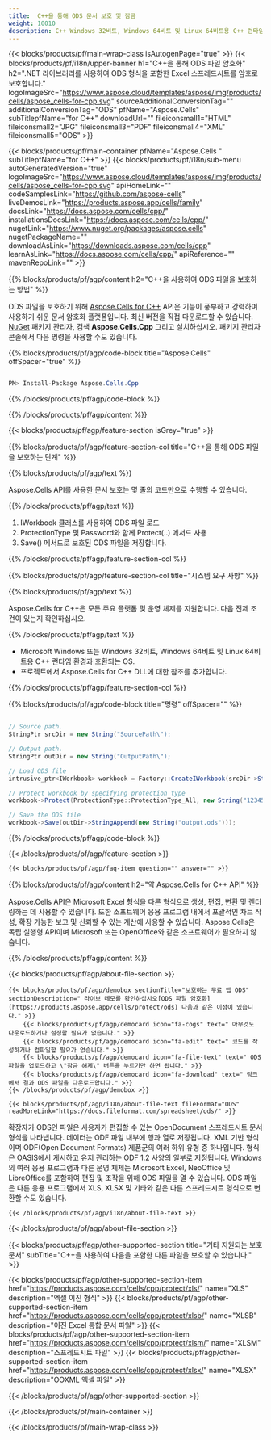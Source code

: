 ```yaml
---
title:  C++을 통해 ODS 문서 보호 및 잠금
weight: 10010
description: C++ Windows 32비트, Windows 64비트 및 Linux 64비트용 C++ 런타임 환경에서 암호를 사용하여 ODS 파일을 잠그는 예제 코드.
---
```

{{< blocks/products/pf/main-wrap-class isAutogenPage="true" >}}
{{< blocks/products/pf/i18n/upper-banner h1="C++을 통해 ODS 파일 암호화" h2=".NET 라이브러리를 사용하여 ODS 형식을 포함한 Excel 스프레드시트를 암호로 보호합니다." logoImageSrc="https://www.aspose.cloud/templates/aspose/img/products/cells/aspose_cells-for-cpp.svg" sourceAdditionalConversionTag="" additionalConversionTag="ODS" pfName="Aspose.Cells" subTitlepfName="for C++" downloadUrl="" fileiconsmall1="HTML" fileiconsmall2="JPG" fileiconsmall3="PDF" fileiconsmall4="XML" fileiconsmall5="ODS" >}}

{{< blocks/products/pf/main-container pfName="Aspose.Cells " subTitlepfName="for C++" >}}
{{< blocks/products/pf/i18n/sub-menu autoGeneratedVersion="true" logoImageSrc="https://www.aspose.cloud/templates/aspose/img/products/cells/aspose_cells-for-cpp.svg" apiHomeLink="" codeSamplesLink="https://github.com/aspose-cells" liveDemosLink="https://products.aspose.app/cells/family" docsLink="https://docs.aspose.com/cells/cpp/" installationsDocsLink="https://docs.aspose.com/cells/cpp/" nugetLink="https://www.nuget.org/packages/aspose.cells" nugetPackageName="" downloadAsLink="https://downloads.aspose.com/cells/cpp" learnAsLink="https://docs.aspose.com/cells/cpp/" apiReference="" mavenRepoLink="" >}}

{{% blocks/products/pf/agp/content h2="C++을 사용하여 ODS 파일을 보호하는 방법" %}}

 ODS 파일을 보호하기 위해
 [Aspose.Cells for C++](https://products.aspose.com/cells/cpp) 
 API은 기능이 풍부하고 강력하며 사용하기 쉬운 문서 암호화 플랫폼입니다. 최신 버전을 직접 다운로드할 수 있습니다.
 [NuGet](https://www.nuget.org/packages/aspose.cells) 
 패키지 관리자, 검색
 **Aspose.Cells.Cpp** 
 그리고 설치하십시오. 패키지 관리자 콘솔에서 다음 명령을 사용할 수도 있습니다.

{{% blocks/products/pf/agp/code-block title="Aspose.Cells" offSpacer="true" %}}

```cs

PM> Install-Package Aspose.Cells.Cpp

```

{{% /blocks/products/pf/agp/code-block %}}

{{% /blocks/products/pf/agp/content %}}

{{< blocks/products/pf/agp/feature-section isGrey="true" >}}

{{% blocks/products/pf/agp/feature-section-col title="C++을 통해 ODS 파일을 보호하는 단계" %}}

{{% blocks/products/pf/agp/text %}}

 Aspose.Cells API를 사용한 문서 보호는 몇 줄의 코드만으로 수행할 수 있습니다.

{{% /blocks/products/pf/agp/text %}}

1.  IWorkbook 클래스를 사용하여 ODS 파일 로드
1.  ProtectionType 및 Password와 함께 Protect(..) 메서드 사용
1.  Save() 메서드로 보호된 ODS 파일을 저장합니다.

{{% /blocks/products/pf/agp/feature-section-col %}}

{{% blocks/products/pf/agp/feature-section-col title="시스템 요구 사항" %}}

{{% blocks/products/pf/agp/text %}}

 Aspose.Cells for C++은 모든 주요 플랫폼 및 운영 체제를 지원합니다. 다음 전제 조건이 있는지 확인하십시오.

{{% /blocks/products/pf/agp/text %}}

-  Microsoft Windows 또는 Windows 32비트, Windows 64비트 및 Linux 64비트용 C++ 런타임 환경과 호환되는 OS.
-  프로젝트에서 Aspose.Cells for C++ DLL에 대한 참조를 추가합니다.

{{% /blocks/products/pf/agp/feature-section-col %}}

{{% blocks/products/pf/agp/code-block title="명령" offSpacer="" %}}

```cs

// Source path.
StringPtr srcDir = new String("SourcePath\");

// Output path.
StringPtr outDir = new String("OutputPath\");

// Load ODS file
intrusive_ptr<IWorkbook> workbook = Factory::CreateIWorkbook(srcDir->StringAppend(new String("sourceFile.ods")));

// Protect workbook by specifying protection type
workbook->Protect(ProtectionType::ProtectionType_All, new String("12345"));

// Save the ODS file
workbook->Save(outDir->StringAppend(new String("output.ods")));

```

{{% /blocks/products/pf/agp/code-block %}}

{{< /blocks/products/pf/agp/feature-section >}}

    {{< blocks/products/pf/agp/faq-item question="" answer="" >}}
 

<!-- aboutfile Starts -->

{{% blocks/products/pf/agp/content h2="약 Aspose.Cells for C++ API" %}}

 Aspose.Cells API은 Microsoft Excel 형식을 다른 형식으로 생성, 편집, 변환 및 렌더링하는 데 사용할 수 있습니다. 또한 소프트웨어 응용 프로그램 내에서 포괄적인 차트 작성, 확장 가능한 보고 및 신뢰할 수 있는 계산에 사용할 수 있습니다. Aspose.Cells은 독립 실행형 API이며 Microsoft 또는 OpenOffice와 같은 소프트웨어가 필요하지 않습니다.



{{% /blocks/products/pf/agp/content %}}

{{< blocks/products/pf/agp/about-file-section >}}

    {{< blocks/products/pf/agp/demobox sectionTitle="보호하는 무료 앱 ODS" sectionDescription=" 라이브 데모를 확인하십시오[ODS 파일 암호화](https://products.aspose.app/cells/protect/ods) 다음과 같은 이점이 있습니다." >}}
        {{< blocks/products/pf/agp/democard icon="fa-cogs" text=" 아무것도 다운로드하거나 설정할 필요가 없습니다." >}}
        {{< blocks/products/pf/agp/democard icon="fa-edit" text=" 코드를 작성하거나 컴파일할 필요가 없습니다." >}}
        {{< blocks/products/pf/agp/democard icon="fa-file-text" text=" ODS 파일을 업로드하고 \"잠금 해제\" 버튼을 누르기만 하면 됩니다." >}}
        {{< blocks/products/pf/agp/democard icon="fa-download" text=" 링크에서 결과 ODS 파일을 다운로드합니다." >}}
    {{< /blocks/products/pf/agp/demobox >}}

    {{< blocks/products/pf/agp/i18n/about-file-text fileFormat="ODS" readMoreLink="https://docs.fileformat.com/spreadsheet/ods/" >}}
확장자가 ODS인 파일은 사용자가 편집할 수 있는 OpenDocument 스프레드시트 문서 형식을 나타냅니다. 데이터는 ODF 파일 내부에 행과 열로 저장됩니다. XML 기반 형식이며 ODF(Open Document Formats) 제품군의 여러 하위 유형 중 하나입니다. 형식은 OASIS에서 게시하고 유지 관리하는 ODF 1.2 사양의 일부로 지정됩니다. Windows의 여러 응용 프로그램과 다른 운영 체제는 Microsoft Excel, NeoOffice 및 LibreOffice를 포함하여 편집 및 조작을 위해 ODS 파일을 열 수 있습니다. ODS 파일은 다른 응용 프로그램에서 XLS, XLSX 및 기타와 같은 다른 스프레드시트 형식으로 변환할 수도 있습니다.

    {{< /blocks/products/pf/agp/i18n/about-file-text >}}

{{< /blocks/products/pf/agp/about-file-section >}}

<!-- aboutfile Ends -->

{{< blocks/products/pf/agp/other-supported-section title="기타 지원되는 보호 문서" subTitle="C++을 사용하여 다음을 포함한 다른 파일을 보호할 수 있습니다." >}}

{{< blocks/products/pf/agp/other-supported-section-item href="https://products.aspose.com/cells/cpp/protect/xls/" name="XLS" description="엑셀 이진 형식" >}}
{{< blocks/products/pf/agp/other-supported-section-item href="https://products.aspose.com/cells/cpp/protect/xlsb/" name="XLSB" description="이진 Excel 통합 문서 파일" >}}
{{< blocks/products/pf/agp/other-supported-section-item href="https://products.aspose.com/cells/cpp/protect/xlsm/" name="XLSM" description="스프레드시트 파일" >}}
{{< blocks/products/pf/agp/other-supported-section-item href="https://products.aspose.com/cells/cpp/protect/xlsx/" name="XLSX" description="OOXML 엑셀 파일" >}}

{{< /blocks/products/pf/agp/other-supported-section >}}

{{< /blocks/products/pf/main-container >}}
    
{{< /blocks/products/pf/main-wrap-class >}}
